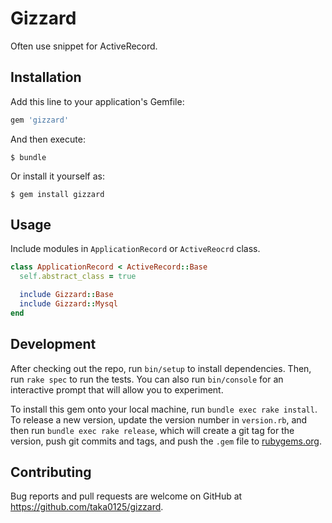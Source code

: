# Gizzard

Often use snippet for ActiveRecord.

## Installation

Add this line to your application's Gemfile:

```ruby
gem 'gizzard'
```

And then execute:

    $ bundle

Or install it yourself as:

    $ gem install gizzard

## Usage

Include modules in `ApplicationRecord` or `ActiveReocrd` class.

```ruby
class ApplicationRecord < ActiveRecord::Base
  self.abstract_class = true

  include Gizzard::Base
  include Gizzard::Mysql
end
```

## Development

After checking out the repo, run `bin/setup` to install dependencies. Then, run `rake spec` to run the tests. You can also run `bin/console` for an interactive prompt that will allow you to experiment.

To install this gem onto your local machine, run `bundle exec rake install`. To release a new version, update the version number in `version.rb`, and then run `bundle exec rake release`, which will create a git tag for the version, push git commits and tags, and push the `.gem` file to [rubygems.org](https://rubygems.org).

## Contributing

Bug reports and pull requests are welcome on GitHub at https://github.com/taka0125/gizzard.
